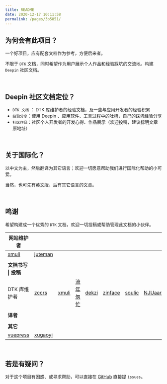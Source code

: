 ```yaml
---
title: README
date: 2020-12-17 10:11:58
permalink: /pages/3b5851/
---
```




## 为何会有此项目？

一个好项目，应有配套文档作为参考，方便后来者。

不限于 `DTK` 文档，同时希望作为用户展示个人作品和经验踩坑的交流地。构建 `Deepin` 社区文档。

<br>

## Deepin 社区文档定位？

- `DTK 文档`  ： DTK 库维护者的经验文档，及一些与应用开发者的经验积累
- `经验分享`：使用 Deepin 、应用软件、工具过程中的吐槽，自己的踩坑经验分享
- `社区作品`：社区个人开发者的开发心得、作品展示（欢迎投稿，建议标明文章原地址）

<br>

## 关于国际化？

以中文为主，然后翻译为其它语言；欢迎一切愿意帮助我们进行国际化帮助的小可爱。

当然，也可先有英文版，后有其它语言的文章。

<br>

## 鸣谢

希望构建成一个优秀的 `DTK` 文档，欢迎一切投稿或帮助管理此文档的小伙伴。

| **网站维护者**                         |                                                             |                                   |                                           |                                   |                                       |                                     |                                         |      |
| -------------------------------------- | ----------------------------------------------------------- | --------------------------------- | ----------------------------------------- | --------------------------------- | ------------------------------------- | ----------------------------------- | --------------------------------------- | ---- |
| [xmuli](https://github.com/xmuli)      | [juteman](https://github.com/juteman)                       |                                   |                                           |                                   |                                       |                                     |                                         |      |
|                                        |                                                             |                                   |                                           |                                   |                                       |                                     |                                         |      |
| **文档书写 \| 投稿**                   |                                                             |                                   |                                           |                                   |                                       |                                     |                                         |      |
| DTK 库维护者                           | [zccrs](https://github.com/zccrs)                           | [xmuli](https://github.com/xmuli) | [流年匆忙](https://github.com/justforlxz) | [dekzi](https://github.com/dekzi) | [zinface](https://github.com/zinface) | [soulic](https://github.com/soulic) | [NJUaaron](https://github.com/NJUaaron) |      |
|                                        |                                                             |                                   |                                           |                                   |                                       |                                     |                                         |      |
| **译者**                               |                                                             |                                   |                                           |                                   |                                       |                                     |                                         |      |
|                                        |                                                             |                                   |                                           |                                   |                                       |                                     |                                         |      |
| **其它**                               |                                                             |                                   |                                           |                                   |                                       |                                     |                                         |      |
| [vuepress](https://vuepress.vuejs.org) | [xugaoyi](https://github.com/xugaoyi/vuepress-theme-vdoing) |                                   |                                           |                                   |                                       |                                     |                                         |      |

<br>

## 若是有疑问？

对于这个项目有困惑、或寻求帮助，可以直接在 [GitHub](https://github.com/linuxdeepin/docs) 直接提 `issues`。
